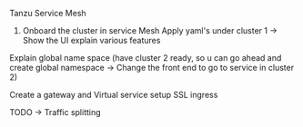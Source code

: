 

Tanzu Service Mesh

1. Onboard the cluster in service Mesh
Apply yaml's under cluster 1 -> Show the UI explain various features

Explain global name space (have cluster 2 ready, so u can go ahead and create global namespace -> Change the front end to go to service in cluster 2)

Create a  gateway and Virtual service setup SSL ingress 

TODO -> Traffic splitting

